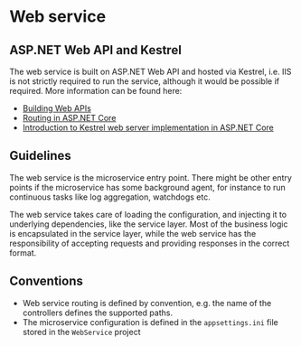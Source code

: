 Web service
===========

## ASP.NET Web API and Kestrel

The web service is built on ASP.NET Web API and hosted via Kestrel, i.e. IIS is
not strictly required to run the service, although it would be possible if required.
More information can be found here:

* [Building Web APIs](https://docs.microsoft.com/en-us/aspnet/core/mvc/web-api)
* [Routing in ASP.NET Core](https://docs.microsoft.com/en-us/aspnet/core/fundamentals/routing)
* [Introduction to Kestrel web server implementation in ASP.NET Core](https://docs.microsoft.com/en-us/aspnet/core/fundamentals/servers/kestrel)

## Guidelines

The web service is the microservice entry point. There might be other
entry points if the microservice has some background agent, for instance to run
continuous tasks like log aggregation, watchdogs etc.

The web service takes care of loading the configuration, and injecting it to
underlying dependencies, like the service layer. Most of the business logic
is encapsulated in the service layer, while the web service has the
responsibility of accepting requests and providing responses in the correct
format.

## Conventions

* Web service routing is defined by convention, e.g. the name of the controllers
  defines the supported paths.
* The microservice configuration is defined in the `appsettings.ini` file
  stored in the `WebService` project
